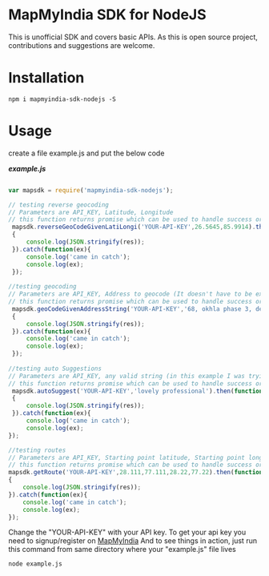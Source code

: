 MapMyIndia SDK for NodeJS
=================
This is unofficial SDK and covers basic APIs. As this is open source project, contributions and suggestions are welcome.

Installation
=================
```
npm i mapmyindia-sdk-nodejs -S
```

Usage
=================
create a file example.js and put the below code

***example.js***
```js

var mapsdk = require('mapmyindia-sdk-nodejs');

// testing reverse geocoding
// Parameters are API_KEY, Latitude, Longitude
// this function returns promise which can be used to handle success or failure response accrodingly.
 mapsdk.reverseGeoCodeGivenLatiLongi('YOUR-API-KEY',26.5645,85.9914).then(function(res)
 {
     console.log(JSON.stringify(res));
 }).catch(function(ex){
     console.log('came in catch');
     console.log(ex);
 });
 
//testing geocoding
// Parameters are API_KEY, Address to geocode (It doesn't have to be exact address ;) )
// this function returns promise which can be used to handle success or failure response accrodingly.
 mapsdk.geoCodeGivenAddressString('YOUR-API-KEY','68, okhla phase 3, delhi').then(function(res)
 {
     console.log(JSON.stringify(res));
 }).catch(function(ex){
     console.log('came in catch');
     console.log(ex);
 });
 
//testing auto Suggestions
// Parameters are API_KEY, any valid string (in this example I was trying to get suggestions of Lovely Professional University, Punjab, India. Yes I am alumni of this lovely university :D )
// this function returns promise which can be used to handle success or failure response accrodingly.
 mapsdk.autoSuggest('YOUR-API-KEY','lovely professional').then(function(res)
 {
     console.log(JSON.stringify(res));
 }).catch(function(ex){
     console.log('came in catch');
     console.log(ex);
});

//testing routes
// Parameters are API_KEY, Starting point latitude, Starting point longitude, Ending point latitude, Ending point longitude
// this function returns promise which can be used to handle success or failure response accrodingly.
mapsdk.getRoute('YOUR-API-KEY',28.111,77.111,28.22,77.22).then(function(res)
{
    console.log(JSON.stringify(res));
}).catch(function(ex){
    console.log('came in catch');
    console.log(ex);
});

```

Change the "YOUR-API-KEY" with your API key. To get your api key you need to signup/register on [MapMyIndia](http://www.mapmyindia.com/api/)
And to see things in action, just run this command from same directory where your "example.js" file lives
```
node example.js
```


